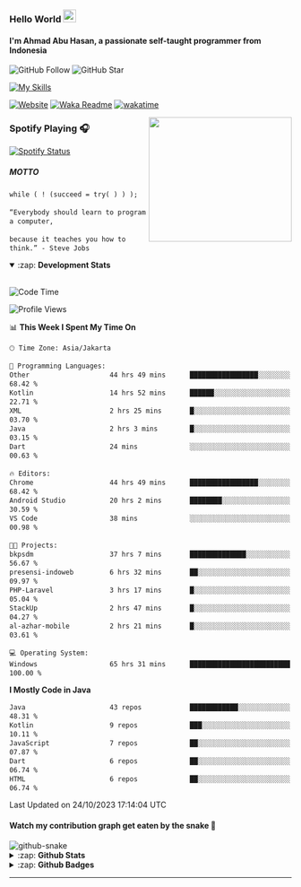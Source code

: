 ### Hello World <img src="https://github.com/eby8zevin/eby8zevin/blob/main/assets/Hi.gif"  width="23" height="23">

#### I'm Ahmad Abu Hasan, a passionate self-taught programmer from Indonesia

![GitHub Follow](https://img.shields.io/github/followers/eby8zevin.svg?style=social&label=Follow)
![GitHub Star](https://img.shields.io/github/stars/eby8zevin?affiliations=OWNER%2CCOLLABORATOR&style=social&label=Star)

[![My Skills](https://skillicons.dev/icons?i=androidstudio,java,kotlin,vscode,dart,flutter,linux)](https://skillicons.dev)

[![Website](https://img.shields.io/website?up_message=online&up_color=61DBFB&down_message=maintenance&down_color=FF0000&url=https%3A%2F%2Fconnect-with-eby.web.app&logo=react)](https://connect-with-eby.web.app)
[![Waka Readme](https://github.com/eby8zevin/eby8zevin/actions/workflows/anmol098.yml/badge.svg)](https://github.com/eby8zevin/eby8zevin/actions/workflows/anmol098.yml)
[![wakatime](https://wakatime.com/badge/user/bbcd646f-1daf-4865-a20e-46d4c803e6f8.svg)](https://wakatime.com/@bbcd646f-1daf-4865-a20e-46d4c803e6f8)

<img src="https://github.com/eby8zevin/eby8zevin/blob/main/assets/Octocat.png" width="255" height="222" align='right'>

### Spotify Playing 🎧

[<img src="https://readme-spotify-status-ahmadabuhasan.vercel.app/api/run-spotify-status" alt="Spotify Status" width="350" />](https://open.spotify.com/user/gr3y7pr12w9ol2dy2ccdb10e7)

##### MOTTO

```
while ( ! (succeed = try( ) ) );

“Everybody should learn to program a computer,

because it teaches you how to think.” - Steve Jobs
```

<details open>
  <summary> :zap: <b>Development Stats</b> </summary>
<br/>

<!--START_SECTION:waka-->
![Code Time](http://img.shields.io/badge/Code%20Time-4%2C502%20hrs%2025%20mins-blue)

![Profile Views](http://img.shields.io/badge/Profile%20Views-134-blue)

📊 **This Week I Spent My Time On** 

```text
🕑︎ Time Zone: Asia/Jakarta

💬 Programming Languages: 
Other                    44 hrs 49 mins      █████████████████░░░░░░░░   68.42 % 
Kotlin                   14 hrs 52 mins      ██████░░░░░░░░░░░░░░░░░░░   22.71 % 
XML                      2 hrs 25 mins       █░░░░░░░░░░░░░░░░░░░░░░░░   03.70 % 
Java                     2 hrs 3 mins        █░░░░░░░░░░░░░░░░░░░░░░░░   03.15 % 
Dart                     24 mins             ░░░░░░░░░░░░░░░░░░░░░░░░░   00.63 % 

🔥 Editors: 
Chrome                   44 hrs 49 mins      █████████████████░░░░░░░░   68.42 % 
Android Studio           20 hrs 2 mins       ████████░░░░░░░░░░░░░░░░░   30.59 % 
VS Code                  38 mins             ░░░░░░░░░░░░░░░░░░░░░░░░░   00.98 % 

🐱‍💻 Projects: 
bkpsdm                   37 hrs 7 mins       ██████████████░░░░░░░░░░░   56.67 % 
presensi-indoweb         6 hrs 32 mins       ██░░░░░░░░░░░░░░░░░░░░░░░   09.97 % 
PHP-Laravel              3 hrs 17 mins       █░░░░░░░░░░░░░░░░░░░░░░░░   05.04 % 
StackUp                  2 hrs 47 mins       █░░░░░░░░░░░░░░░░░░░░░░░░   04.27 % 
al-azhar-mobile          2 hrs 21 mins       █░░░░░░░░░░░░░░░░░░░░░░░░   03.61 % 

💻 Operating System: 
Windows                  65 hrs 31 mins      █████████████████████████   100.00 % 
```

**I Mostly Code in Java** 

```text
Java                     43 repos            ████████████░░░░░░░░░░░░░   48.31 % 
Kotlin                   9 repos             ███░░░░░░░░░░░░░░░░░░░░░░   10.11 % 
JavaScript               7 repos             ██░░░░░░░░░░░░░░░░░░░░░░░   07.87 % 
Dart                     6 repos             ██░░░░░░░░░░░░░░░░░░░░░░░   06.74 % 
HTML                     6 repos             ██░░░░░░░░░░░░░░░░░░░░░░░   06.74 % 
```




 Last Updated on 24/10/2023 17:14:04 UTC
<!--END_SECTION:waka-->

#### Watch my contribution graph get eaten by the snake 🐍

<picture>
  <source media="(prefers-color-scheme: dark)" srcset="https://raw.githubusercontent.com/eby8zevin/eby8zevin/output/github-contribution-grid-snake-dark.svg" />
  <source media="(prefers-color-scheme: light)" srcset="https://raw.githubusercontent.com/eby8zevin/eby8zevin/output/github-contribution-grid-snake.svg" />
  <img alt="github-snake" src="https://raw.githubusercontent.com/eby8zevin/eby8zevin/output/github-contribution-grid-snake.svg" />
</picture>

</details>

<details>
  <summary> :zap: <b>Github Stats</b> </summary>
<p align="center">:heart:</p>
<p align="center"><a href="https://github.com/eby8zevin">
  <img src="https://github-readme-stats.vercel.app/api?username=eby8zevin&show_icons=true&theme=dark&line_height=20">
  <img src="https://github-readme-stats.vercel.app/api/top-langs/?username=eby8zevin&layout=compact&theme=dark">
</a></p>
<p align="center">
  <a href="https://github.com/eby8zevin">
    <img src="https://github-readme-streak-stats.herokuapp.com/?user=eby8zevin&theme=dark"/>
  </a>
</p>
</details>

<details>
  <summary> :zap: <b>Github Badges</b> </summary>
  <br>
  <a href='https://archiveprogram.github.com/'><img src='https://raw.githubusercontent.com/acervenky/animated-github-badges/master/assets/acbadge.gif' width='40' height='40'></a> 
  <a href='https://docs.github.com/en/developers'><img src='https://raw.githubusercontent.com/acervenky/animated-github-badges/master/assets/devbadge.gif' width='40' height='40'></a> 
  <a href='https://github.com/pricing'><img src='https://raw.githubusercontent.com/acervenky/animated-github-badges/master/assets/pro.gif' width='40' height='40'></a> 
  <a href='https://stars.github.com/'><img src='https://raw.githubusercontent.com/acervenky/animated-github-badges/master/assets/starbadge.gif' width='35' height='35'></a> 
  <a href='https://docs.github.com/en/github/supporting-the-open-source-community-with-github-sponsors'><img src='https://raw.githubusercontent.com/acervenky/animated-github-badges/master/assets/sponsorbadge.gif' width='35' height='35'></a>
</details>

---
